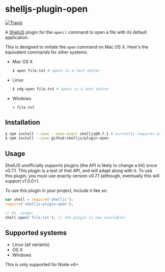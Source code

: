# shelljs-plugin-open

[![Travis](https://img.shields.io/travis/shelljs/plugin-open/master.svg?style=flat-square&label=unix)](https://travis-ci.org/shelljs/plugin-open)

A [ShellJS](https://github.com/shelljs/shelljs) plugin for the `open()` command
to open a file with its default application.

This is designed to imitate the `open` command on Mac OS X. Here's the
equivalent commands for other systems:

 - Mac OS X

   ```bash
   $ open file.txt # opens in a text editor
   ```

 - Linux

   ```bash
   $ xdg-open file.txt # opens in a text editor
   ```

 - Windows

   ```
   > file.txt
   ```

## Installation

```bash
$ npm install --save --save-exact shelljs@0.7.1 # currently requires exactly this ShellJS version
$ npm install --save github:shelljs/plugin-open
```

## Usage

ShellJS unofficially supports plugins (the API is likely to change a bit) since
v0.7.1. This plugin is a test of that API, and will adapt along with it. To use
this plugin, you must use exactly version v0.7.1 (although, eventually this will
support v1.0.0+).

To use this plugin in your project, include it like so:

```javascript
var shell = require('shelljs');
require('shelljs-plugin-open');

// Ex. usage:
shell.open('file.txt'); // the plugin is now available!
```

## Supported systems

 - Linux (all variants)
 - OS X
 - Windows

This is only supported for Node v4+
